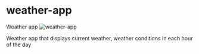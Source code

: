 # weather-app
Weather app 
![weather-app](https://github.com/Kevineitor7/weather-app/assets/100745166/54445c46-915b-480d-a1f9-998602ff470e)

Weather app that displays current weather, weather conditions in each hour of the day

